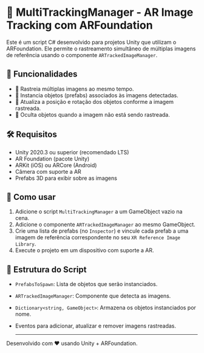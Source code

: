 # 📱 MultiTrackingManager - AR Image Tracking com ARFoundation

Este é um script C# desenvolvido para projetos Unity que utilizam o ARFoundation. Ele permite o rastreamento simultâneo de múltiplas imagens de referência usando o componente `ARTrackedImageManager`.

## 🚀 Funcionalidades

- 📸 Rastreia múltiplas imagens ao mesmo tempo.
- 🧱 Instancia objetos (prefabs) associados às imagens detectadas.
- 🎯 Atualiza a posição e rotação dos objetos conforme a imagem rastreada.
- 👻 Oculta objetos quando a imagem não está sendo rastreada.

## 🛠️ Requisitos

- Unity 2020.3 ou superior (recomendado LTS)
- AR Foundation (pacote Unity)
- ARKit (iOS) ou ARCore (Android)
- Câmera com suporte a AR
- Prefabs 3D para exibir sobre as imagens

## 🧩 Como usar

1. Adicione o script `MultiTrackingManager` a um GameObject vazio na cena.
2. Adicione o componente `ARTrackedImageManager` ao mesmo GameObject.
3. Crie uma lista de prefabs (no `Inspector`) e vincule cada prefab a uma imagem de referência correspondente no seu `XR Reference Image Library`.
4. Execute o projeto em um dispositivo com suporte a AR.

## 📂 Estrutura do Script

- `PrefabsToSpawn`: Lista de objetos que serão instanciados.
- `ARTrackedImageManager`: Componente que detecta as imagens.
- `Dictionary<string, GameObject>`: Armazena os objetos instanciados por nome.
- Eventos para adicionar, atualizar e remover imagens rastreadas.

  ---

Desenvolvido com ❤️ usando Unity + ARFoundation.
